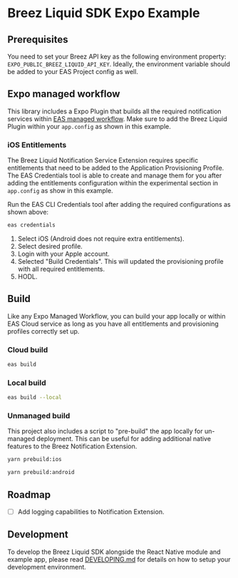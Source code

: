 # Breez Liquid SDK Expo Example

## Prerequisites
You need to set your Breez API key as the following environment property: `EXPO_PUBLIC_BREEZ_LIQUID_API_KEY`.
Ideally, the environment variable should be added to your EAS Project config as well.

## Expo managed workflow

This library includes a Expo Plugin that builds all the required notification services within [EAS managed workflow](https://docs.expo.dev/eas/). Make sure to add the Breez Liquid Plugin within your `app.config` as shown in this example.

### iOS Entitlements

The Breez Liquid Notification Service Extension requires specific entitlements that need to be added to the Application Provisioning Profile. The EAS Credentials tool is able to create and manage them for you after adding the entitlements configuration within the experimental section in `app.config` as show in this example.

Run the EAS CLI Credentials tool after adding the required configurations as shown above:

```bash
eas credentials
```

1. Select iOS (Android does not require extra entitlements).
2. Select desired profile.
3. Login with your Apple account.
4. Selected "Build Credentials". This will updated the provisioning profile with all required entitlements.
5. HODL.

## Build

Like any Expo Managed Workflow, you can build your app locally or within EAS Cloud service as long as you have all entitlements and provisioning profiles correctly set up.

### Cloud build

```bash
eas build
```

### Local build

```bash
eas build --local
```

### Unmanaged build

This project also includes a script to "pre-build" the app locally for un-managed deployment. This can be useful for adding additional native features to the Breez Notification Extension.

```bash
yarn prebuild:ios
```

```bash
yarn prebuild:android
```

## Roadmap

- [ ] Add logging capabilities to Notification Extension.

## Development

To develop the Breez Liquid SDK alongside the React Native module and example app, please read [DEVELOPING.md](../DEVELOPING.md) for details on how to setup your development environment.
